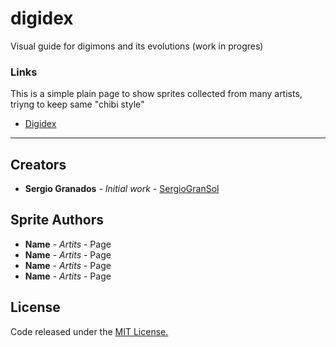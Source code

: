 # digidex
Visual guide for digimons and its evolutions (work in progres)

### Links
This is a simple plain page to show sprites collected from many artists, triyng to keep same "chibi style"
+ [Digidex](https://sergiogransol.github.io/digidex/)

***

## Creators

* **Sergio Granados** - *Initial work* - [SergioGranSol](https://github.com/SergioGranSol)

## Sprite Authors

* **Name** - *Artits* - Page
* **Name** - *Artits* - Page
* **Name** - *Artits* - Page
* **Name** - *Artits* - Page

## License

Code released under the [MIT License.](https://github.com/SergioGranSol/resume/blob/master/LICENSE)